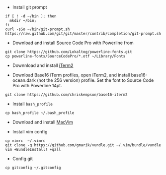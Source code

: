 - Install git prompt

```
if [ ! -d ~/bin ]; then
  mkdir ~/bin;
fi
curl -sSo ~/bin/git-prompt.sh https://raw.github.com/git/git/master/contrib/completion/git-prompt.sh
```

- Download and install Source Code Pro with Powerline from

```
git clone https://github.com/Lokaltog/powerline-fonts.git
cp powerline-fonts/SourceCodePro/*.otf ~/Library/Fonts
```

- Downnload and install [iTerm2](http://www.iterm2.com/#/section/home)

- Download Base16 iTerm profiles, open iTerm2, and install base16-ocean.dark (not the 256 version) profile. Set the font to Source Code Pro with Powerline 14pt.

```
git clone https://github.com/chriskempson/base16-iterm2
```

- Install `bash_profile`

```
cp bash_profile ~/.bash_profile
```

- Download and install [MacVim](https://github.com/b4winckler/macvim/releases)

- Install vim config

```
cp vimrc  ~/.vimrc
git clone -q https://github.com/gmarik/vundle.git ~/.vim/bundle/vundle
vim +BundleInstall! +qall
```

- Config git

```
cp gitconfig ~/.gitconfig
```

